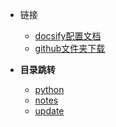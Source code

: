 * 链接
	* [docsify配置文档](https://angry-swanson-b4e47b.netlify.app/zh-cn/custom-navbar) 
	* [github文件夹下载](http://zhoudaxiaa.gitee.io/downgit/#/home)
  
* **目录跳转**

  - [python](<https://wfyblog.cn/python>)
  - [notes](<https://wfyblog.cn/notes>)
  - [update](<https://wfyblog.cn/update>)



  


